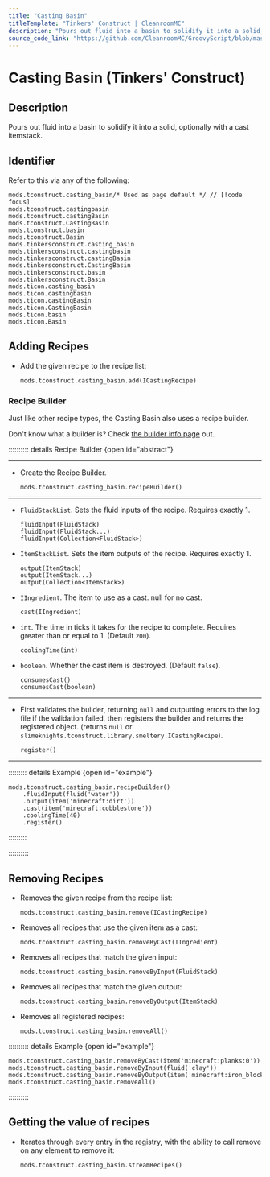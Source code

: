 ```yaml
---
title: "Casting Basin"
titleTemplate: "Tinkers' Construct | CleanroomMC"
description: "Pours out fluid into a basin to solidify it into a solid, optionally with a cast itemstack."
source_code_link: "https://github.com/CleanroomMC/GroovyScript/blob/master/src/main/java/com/cleanroommc/groovyscript/compat/mods/tinkersconstruct/CastingBasin.java"
---
```


# Casting Basin (Tinkers' Construct)

## Description

Pours out fluid into a basin to solidify it into a solid, optionally with a cast itemstack.

## Identifier

Refer to this via any of the following:

```groovy:no-line-numbers {1}
mods.tconstruct.casting_basin/* Used as page default */ // [!code focus]
mods.tconstruct.castingbasin
mods.tconstruct.castingBasin
mods.tconstruct.CastingBasin
mods.tconstruct.basin
mods.tconstruct.Basin
mods.tinkersconstruct.casting_basin
mods.tinkersconstruct.castingbasin
mods.tinkersconstruct.castingBasin
mods.tinkersconstruct.CastingBasin
mods.tinkersconstruct.basin
mods.tinkersconstruct.Basin
mods.ticon.casting_basin
mods.ticon.castingbasin
mods.ticon.castingBasin
mods.ticon.CastingBasin
mods.ticon.basin
mods.ticon.Basin
```


## Adding Recipes

- Add the given recipe to the recipe list:

    ```groovy:no-line-numbers
    mods.tconstruct.casting_basin.add(ICastingRecipe)
    ```


### Recipe Builder

Just like other recipe types, the Casting Basin also uses a recipe builder.

Don't know what a builder is? Check [the builder info page](../../getting_started/builder.md) out.

:::::::::: details Recipe Builder {open id="abstract"}

---

- Create the Recipe Builder.

    ```groovy:no-line-numbers
    mods.tconstruct.casting_basin.recipeBuilder()
    ```

---

- `FluidStackList`. Sets the fluid inputs of the recipe. Requires exactly 1.

    ```groovy:no-line-numbers
    fluidInput(FluidStack)
    fluidInput(FluidStack...)
    fluidInput(Collection<FluidStack>)
    ```

- `ItemStackList`. Sets the item outputs of the recipe. Requires exactly 1.

    ```groovy:no-line-numbers
    output(ItemStack)
    output(ItemStack...)
    output(Collection<ItemStack>)
    ```

- `IIngredient`. The item to use as a cast. null for no cast.

    ```groovy:no-line-numbers
    cast(IIngredient)
    ```

- `int`. The time in ticks it takes for the recipe to complete. Requires greater than or equal to 1. (Default `200`).

    ```groovy:no-line-numbers
    coolingTime(int)
    ```

- `boolean`. Whether the cast item is destroyed. (Default `false`).

    ```groovy:no-line-numbers
    consumesCast()
    consumesCast(boolean)
    ```

---

- First validates the builder, returning `null` and outputting errors to the log file if the validation failed, then registers the builder and returns the registered object. (returns `null` or `slimeknights.tconstruct.library.smeltery.ICastingRecipe`).

    ```groovy:no-line-numbers
    register()
    ```

---

::::::::: details Example {open id="example"}
```groovy:no-line-numbers
mods.tconstruct.casting_basin.recipeBuilder()
    .fluidInput(fluid('water'))
    .output(item('minecraft:dirt'))
    .cast(item('minecraft:cobblestone'))
    .coolingTime(40)
    .register()
```

:::::::::

::::::::::

## Removing Recipes

- Removes the given recipe from the recipe list:

    ```groovy:no-line-numbers
    mods.tconstruct.casting_basin.remove(ICastingRecipe)
    ```

- Removes all recipes that use the given item as a cast:

    ```groovy:no-line-numbers
    mods.tconstruct.casting_basin.removeByCast(IIngredient)
    ```

- Removes all recipes that match the given input:

    ```groovy:no-line-numbers
    mods.tconstruct.casting_basin.removeByInput(FluidStack)
    ```

- Removes all recipes that match the given output:

    ```groovy:no-line-numbers
    mods.tconstruct.casting_basin.removeByOutput(ItemStack)
    ```

- Removes all registered recipes:

    ```groovy:no-line-numbers
    mods.tconstruct.casting_basin.removeAll()
    ```

:::::::::: details Example {open id="example"}
```groovy:no-line-numbers
mods.tconstruct.casting_basin.removeByCast(item('minecraft:planks:0'))
mods.tconstruct.casting_basin.removeByInput(fluid('clay'))
mods.tconstruct.casting_basin.removeByOutput(item('minecraft:iron_block'))
mods.tconstruct.casting_basin.removeAll()
```

::::::::::

## Getting the value of recipes

- Iterates through every entry in the registry, with the ability to call remove on any element to remove it:

    ```groovy:no-line-numbers
    mods.tconstruct.casting_basin.streamRecipes()
    ```
